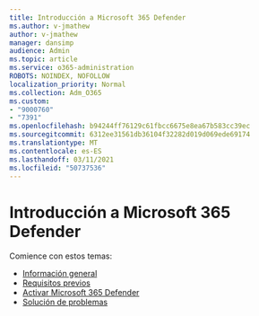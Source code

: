 ```yaml
---
title: Introducción a Microsoft 365 Defender
ms.author: v-jmathew
author: v-jmathew
manager: dansimp
audience: Admin
ms.topic: article
ms.service: o365-administration
ROBOTS: NOINDEX, NOFOLLOW
localization_priority: Normal
ms.collection: Adm_O365
ms.custom:
- "9000760"
- "7391"
ms.openlocfilehash: b94244ff76129c61fbcc6675e8ea67b583cc39ec
ms.sourcegitcommit: 6312ee31561db36104f32282d019d069ede69174
ms.translationtype: MT
ms.contentlocale: es-ES
ms.lasthandoff: 03/11/2021
ms.locfileid: "50737536"
---
```

# <a name="get-started-with-microsoft-365-defender"></a>Introducción a Microsoft 365 Defender

Comience con estos temas:

- [Información general](https://docs.microsoft.com/microsoft-365/security/mtp/microsoft-threat-protection)
- [Requisitos previos](https://docs.microsoft.com/microsoft-365/security/mtp/prerequisites)
- [Activar Microsoft 365 Defender](https://docs.microsoft.com/microsoft-365/security/mtp/mtp-enable)
- [Solución de problemas](https://docs.microsoft.com/microsoft-365/security/mtp/troubleshoot)
